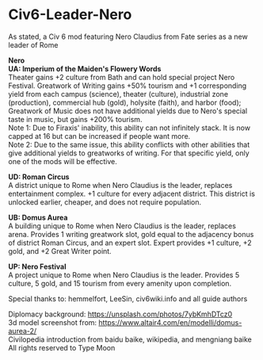# Civ6-Leader-Nero
As stated, a Civ 6 mod featuring Nero Claudius from Fate series as a new leader of Rome

<b>Nero</b> <br/>
<b>UA: Imperium of the Maiden's Flowery Words</b> <br />
Theater gains +2 culture from Bath and can hold special project Nero Festival. Greatwork of Writing gains +50% tourism and +1 corresponding yield from each campus (science), theater (culture), industrial zone (production), commercial hub (gold), holysite (faith), and harbor (food); Greatwork of Music does not have additional yields due to Nero's special taste in music, but gains +200% tourism. <br />
Note 1: Due to Firaxis' inability, this ability can not infinitely stack. It is now capped at 16 but can be increased if people want more. <br />
Note 2: Due to the same issue, this ability conflicts with other abilities that give additional yields to greatworks of writing. For that specific yield, only one of the mods will be effective. <br />

<b>UD: Roman Circus</b> <br />
A district unique to Rome when Nero Claudius is the leader, replaces entertainment complex. +1 culture for every adjacent district. This district is unlocked earlier, cheaper, and does not require population. <br />

<b>UB: Domus Aurea</b> <br />
A building unique to Rome when Nero Claudius is the leader, replaces arena. Provides 1 writing greatwork slot, gold equal to the adjacency bonus of district Roman Circus, and an expert slot. Expert provides +1 culture, +2 gold, and +2 Great Writer point. <br />

<b>UP: Nero Festival</b> <br />
A project unique to Rome when Nero Claudius is the leader. Provides 5 culture, 5 gold, and 15 tourism from every amenity upon completion. <br />

Special thanks to: hemmelfort, LeeSin, civ6wiki.info and all guide authors <br />

Diplomacy background: https://unsplash.com/photos/7ybKmhDTcz0 <br />
3d model screenshot from: https://www.altair4.com/en/modelli/domus-aurea-2/ <br />
Civilopedia introduction from baidu baike, wikipedia, and mengniang baike <br />
All rights reserved to Type Moon <br />
